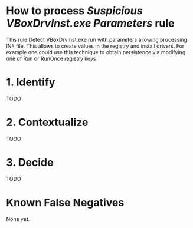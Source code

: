 # How to process *Suspicious VBoxDrvInst.exe Parameters* rule
This rule Detect VBoxDrvInst.exe run with parameters allowing processing INF file. This allows to create values in the registry and install drivers. For example one could use this technique to obtain persistence via modifying one of Run or RunOnce registry keys

# 1. Identify
TODO

# 2. Contextualize
TODO

# 3. Decide
TODO

# Known False Negatives
None yet.
